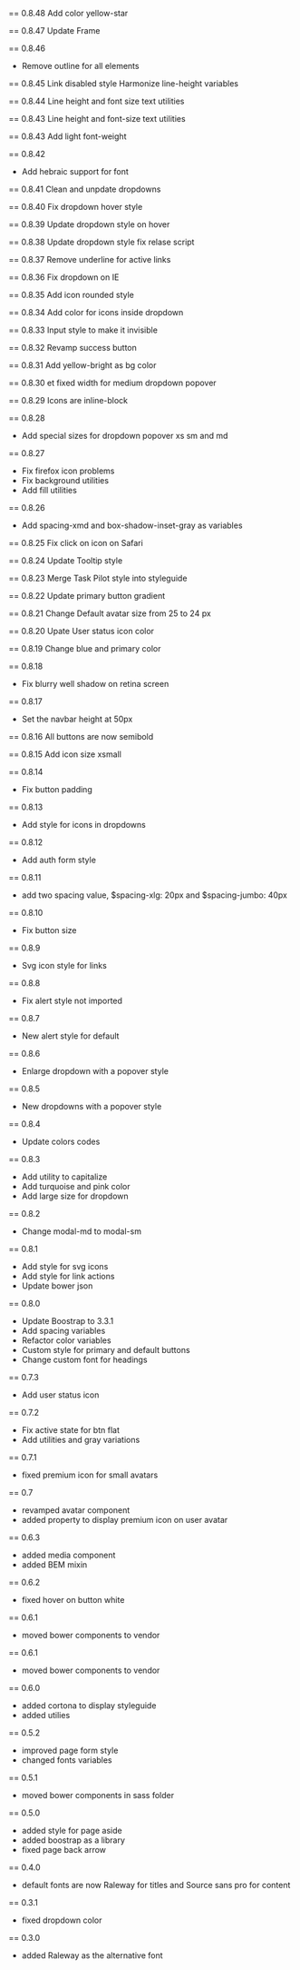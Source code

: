== 0.8.48
  Add color yellow-star

== 0.8.47
  Update Frame

== 0.8.46
  * Remove outline for all elements

== 0.8.45
  Link disabled style
  Harmonize line-height variables

== 0.8.44
  Line height and font size text utilities

== 0.8.43
  Line height and font-size text utilities

== 0.8.43
  Add light font-weight

== 0.8.42
  * Add hebraic support for font

== 0.8.41
  Clean and unpdate dropdowns

== 0.8.40
  Fix dropdown hover style

== 0.8.39
  Update dropdown style on hover

== 0.8.38
  Update dropdown style
  fix relase script

== 0.8.37
  Remove underline for active links

== 0.8.36
  Fix dropdown on IE

== 0.8.35
  Add icon rounded style

== 0.8.34
  Add color for icons inside dropdown

== 0.8.33
  Input style to make it invisible

== 0.8.32
  Revamp success button

== 0.8.31
  Add yellow-bright as bg color

== 0.8.30
  et fixed width for medium dropdown popover

== 0.8.29
  Icons are inline-block

== 0.8.28
  * Add special sizes for dropdown popover xs sm and md

== 0.8.27
  * Fix firefox icon problems
  * Fix background utilities
  * Add fill utilities

== 0.8.26
  * Add spacing-xmd and box-shadow-inset-gray as variables

== 0.8.25
  Fix click on icon on Safari

== 0.8.24
  Update Tooltip style

== 0.8.23
  Merge Task Pilot style into styleguide

== 0.8.22
  Update primary button gradient

== 0.8.21
  Change Default avatar size from 25 to 24 px

== 0.8.20
  Upate User status icon color

== 0.8.19
  Change blue and primary color

== 0.8.18
  * Fix blurry well shadow on retina screen

== 0.8.17
  * Set the navbar height at 50px

== 0.8.16
  All buttons are now semibold

== 0.8.15
  Add icon size xsmall

== 0.8.14
  * Fix button padding

== 0.8.13
  * Add style for icons in dropdowns

== 0.8.12
  * Add auth form style

== 0.8.11
  * add two spacing value, $spacing-xlg: 20px and $spacing-jumbo: 40px

== 0.8.10
  * Fix button size

== 0.8.9
  * Svg icon style for links

== 0.8.8
  * Fix alert style not imported

== 0.8.7
  * New alert style for default

== 0.8.6
  * Enlarge dropdown with a popover style

== 0.8.5
  * New dropdowns with a popover style

== 0.8.4
  * Update colors codes

== 0.8.3
  * Add utility to capitalize
  * Add turquoise and pink color
  * Add large size for dropdown

== 0.8.2
  * Change modal-md to modal-sm

== 0.8.1
  * Add style for svg icons
  * Add style for link actions
  * Update bower json

== 0.8.0
  * Update Boostrap to 3.3.1
  * Add spacing variables
  * Refactor color variables
  * Custom style for primary and default buttons
  * Change custom font for headings

== 0.7.3
  * Add user status icon

== 0.7.2
  * Fix active state for btn flat
  * Add utilities and gray variations

== 0.7.1
  * fixed premium icon for small avatars

== 0.7
  * revamped avatar component
  * added property to display premium icon on user avatar

== 0.6.3
  * added media component
  * added BEM mixin

== 0.6.2
  * fixed hover on button white

== 0.6.1
  * moved bower components to vendor

== 0.6.1
  * moved bower components to vendor

== 0.6.0
  * added cortona to display styleguide
  * added utilies

== 0.5.2
  * improved page form style
  * changed fonts variables

== 0.5.1
  * moved bower components in sass folder

== 0.5.0
  * added style for page aside
  * added boostrap as a library
  * fixed page back arrow

== 0.4.0
  * default fonts are now Raleway for titles and Source sans pro for content

== 0.3.1
  * fixed dropdown color

== 0.3.0
  * added Raleway as the alternative font
